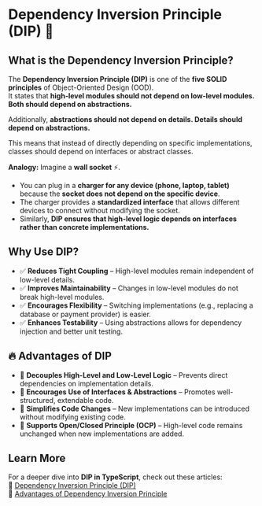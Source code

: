 # Dependency Inversion Principle (DIP) 🔄

## What is the Dependency Inversion Principle?

The **Dependency Inversion Principle (DIP)** is one of the **five SOLID principles** of Object-Oriented Design (OOD).  
It states that **high-level modules should not depend on low-level modules. Both should depend on abstractions.**

Additionally, **abstractions should not depend on details. Details should depend on abstractions.**

This means that instead of directly depending on specific implementations, classes should depend on interfaces or abstract classes.

**Analogy:** Imagine a **wall socket** ⚡.

- You can plug in a **charger for any device (phone, laptop, tablet)** because the **socket does not depend on the specific device**.
- The charger provides a **standardized interface** that allows different devices to connect without modifying the socket.
- Similarly, **DIP ensures that high-level logic depends on interfaces rather than concrete implementations.**

## Why Use DIP?

- ✅ **Reduces Tight Coupling** – High-level modules remain independent of low-level details.
- ✅ **Improves Maintainability** – Changes in low-level modules do not break high-level modules.
- ✅ **Encourages Flexibility** – Switching implementations (e.g., replacing a database or payment provider) is easier.
- ✅ **Enhances Testability** – Using abstractions allows for dependency injection and better unit testing.

## 🔥 Advantages of DIP

- 🔹 **Decouples High-Level and Low-Level Logic** – Prevents direct dependencies on implementation details.
- 🔹 **Encourages Use of Interfaces & Abstractions** – Promotes well-structured, extendable code.
- 🔹 **Simplifies Code Changes** – New implementations can be introduced without modifying existing code.
- 🔹 **Supports Open/Closed Principle (OCP)** – High-level code remains unchanged when new implementations are added.

## Learn More

For a deeper dive into **DIP in TypeScript**, check out these articles:  
🔗 [Dependency Inversion Principle (DIP)](https://cloudaffle.com/series/solid-design-principles/dependency-inversion-principle/)  
🔗 [Advantages of Dependency Inversion Principle](https://cloudaffle.com/series/solid-design-principles/advantages-dependency-inversion-principle/)
